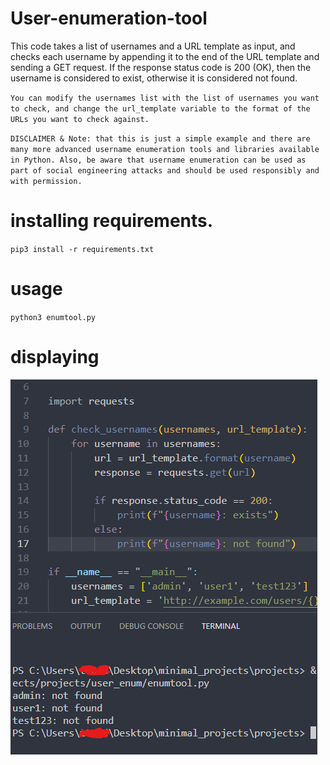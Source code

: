 # User-enumeration-tool
This code takes a list of usernames and a URL template as input, and checks each username by appending it to the end of the URL template and sending a GET request. If the response status code is 200 (OK), then the username is considered to exist, otherwise it is considered not found.

``You can modify the usernames list with the list of usernames you want to check, and change the url_template variable to the format of the URLs you want to check against.``

``DISCLAIMER & Note: that this is just a simple example and there are many more advanced username enumeration tools and libraries available in Python. Also, be aware that username enumeration can be used as part of social engineering attacks and should be used responsibly and with permission.``

# installing requirements.
``pip3 install -r requirements.txt``

# usage
``python3 enumtool.py``

# displaying
![alt text](https://github.com/rebugsecurity/User-enumeration-tool/blob/a11c45d95ece97d9c9a3ec2c0b42fabe0f17bfc0/user-enum-tool-working.png)
